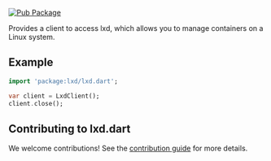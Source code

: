[![Pub Package](https://img.shields.io/pub/v/lxd.svg)](https://pub.dev/packages/lxd)

Provides a client to access lxd, which allows you to manage containers on a Linux system.

## Example

```dart
import 'package:lxd/lxd.dart';

var client = LxdClient();
client.close();
```

## Contributing to lxd.dart

We welcome contributions! See the [contribution guide](CONTRIBUTING.md) for more details.
